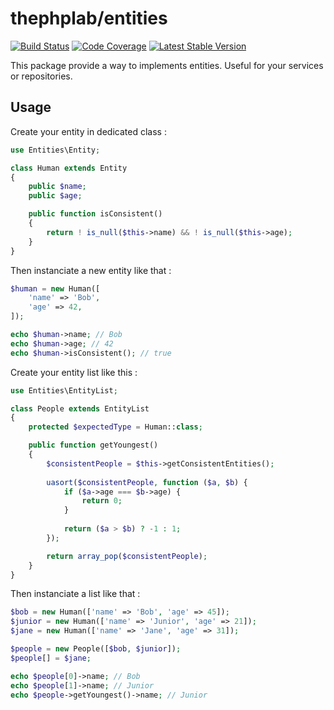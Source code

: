# thephplab/entities

[![Build Status](https://travis-ci.org/thephplab/entities.svg?branch=master)](https://travis-ci.org/thephplab/entities)
[![Code Coverage](https://scrutinizer-ci.com/g/thephplab/entities/badges/coverage.png?b=master)](https://scrutinizer-ci.com/g/thephplab/entities/?branch=master)
[![Latest Stable Version](https://poser.pugx.org/thephplab/entities/v/stable)](https://packagist.org/packages/thephplab/entities)

This package provide a way to implements entities. Useful for your services or repositories.

## Usage

Create your entity in dedicated class :

```php
use Entities\Entity;

class Human extends Entity
{
    public $name;
    public $age;

    public function isConsistent()
    {
        return ! is_null($this->name) && ! is_null($this->age);
    }
}
```

Then instanciate a new entity like that :

```php
$human = new Human([
    'name' => 'Bob',
    'age' => 42,
]);

echo $human->name; // Bob
echo $human->age; // 42
echo $human->isConsistent(); // true
```

Create your entity list like this :

```php
use Entities\EntityList;

class People extends EntityList
{
    protected $expectedType = Human::class;

    public function getYoungest()
    {
        $consistentPeople = $this->getConsistentEntities();
        
        uasort($consistentPeople, function ($a, $b) {
            if ($a->age === $b->age) {
                return 0;
            }
    
            return ($a > $b) ? -1 : 1;
        });

        return array_pop($consistentPeople);
    }
}
```

Then instanciate a list like that :

```php
$bob = new Human(['name' => 'Bob', 'age' => 45]);
$junior = new Human(['name' => 'Junior', 'age' => 21]);
$jane = new Human(['name' => 'Jane', 'age' => 31]);

$people = new People([$bob, $junior]);
$people[] = $jane;

echo $people[0]->name; // Bob
echo $people[1]->name; // Junior
echo $people->getYoungest()->name; // Junior
```
